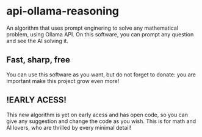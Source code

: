 # api-ollama-reasoning
An algorithm that uses prompt enginering to solve any mathematical problem, using Ollama API.
On this software, you can prompt any question and see the AI solving it.

## Fast, sharp, free
You can use this software as you want, but do not forget to donate: you are important make this project grow even more!

## !EARLY ACESS!
This new algorithm is yet on early acess and has open code, so you can give any suggestion and change the code as you wish.
This is for math and AI lovers, who are thrilled by every minimal detail!
